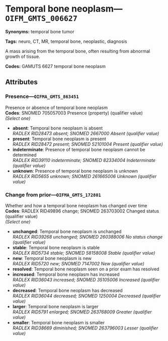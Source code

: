 # Temporal bone neoplasm—`OIFM_GMTS_006627`

**Synonyms:** temporal bone tumor

**Tags:** neuro, CT, MR, temporal bone, neoplastic, diagnosis

A mass arising from the temporal bone, often resulting from abnormal growth of tissue.

**Codes:** GAMUTS 6627 temporal bone neoplasm

## Attributes

### Presence—`OIFMA_GMTS_863451`

Presence or absence of temporal bone neoplasm  
**Codes**: SNOMED 705057003 Presence (property) (qualifier value)  
*(Select one)*

- **absent**: Temporal bone neoplasm is absent  
_RADLEX RID28473 absent; SNOMED 2667000 Absent (qualifier value)_
- **present**: Temporal bone neoplasm is present  
_RADLEX RID28472 present; SNOMED 52101004 Present (qualifier value)_
- **indeterminate**: Presence of temporal bone neoplasm cannot be determined  
_RADLEX RID39110 indeterminate; SNOMED 82334004 Indeterminate (qualifier value)_
- **unknown**: Presence of temporal bone neoplasm is unknown  
_RADLEX RID5655 unknown; SNOMED 261665006 Unknown (qualifier value)_

### Change from prior—`OIFMA_GMTS_172801`

Whether and how a temporal bone neoplasm has changed over time  
**Codes**: RADLEX RID49896 change; SNOMED 263703002 Changed status (qualifier value)  
*(Select one)*

- **unchanged**: Temporal bone neoplasm is unchanged  
_RADLEX RID39268 unchanged; SNOMED 260388006 No status change (qualifier value)_
- **stable**: Temporal bone neoplasm is stable  
_RADLEX RID5734 stable; SNOMED 58158008 Stable (qualifier value)_
- **new**: Temporal bone neoplasm is new  
_RADLEX RID5720 new; SNOMED 7147002 New (qualifier value)_
- **resolved**: Temporal bone neoplasm seen on a prior exam has resolved  
- **increased**: Temporal bone neoplasm has increased  
_RADLEX RID36043 increased; SNOMED 35105006 Increased (qualifier value)_
- **decreased**: Temporal bone neoplasm has decreased  
_RADLEX RID36044 decreased; SNOMED 1250004 Decreased (qualifier value)_
- **larger**: Temporal bone neoplasm is larger  
_RADLEX RID5791 enlarged; SNOMED 263768009 Greater (qualifier value)_
- **smaller**: Temporal bone neoplasm is smaller  
_RADLEX RID38669 diminished; SNOMED 263796003 Lesser (qualifier value)_